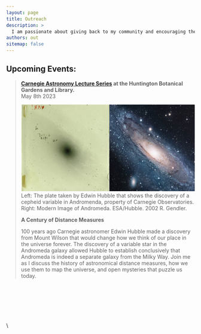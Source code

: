 ```yaml
---
layout: page 
title: Outreach
description: >
  I am passionate about giving back to my community and encouraging the next generation of scientists, as such I am always looking for outreach opportunities, whether that looks like public talks, going into classrooms or organizing community STEM activities. I am patricularly interested in opportunities that can reach a diverse audience as it is a well known issue that the demographics of scientists do not reflect the population of the world.
authors: out
sitemap: false
---
```

## Upcoming Events: 
> **[Carnegie Astronomy Lecture Series](https://obs.carnegiescience.edu/news/huntington_online) at the Huntington Botanical Gardens and Library.** \
> May 8th 2023
>
> ![Huntington Talk](/assets/outreach/HuntingtonImage.jpg)
> Left: The plate taken by Edwin Hubble that shows the discovery of a cepheid variable in Andromenda, property of Carnegie Observatories. Right: Modern Image of Andromeda. ESA/Hubble. 2002 R. Gendler.
>
> **A Century of Distance Measures**
>
> 100 years ago Carnegie astronomer Edwin Hubble made a discovery from Mount Wilson that would change how we think of our place in the universe forever. The discovery of a variable star in the Andromeda galaxy allowed Hubble to establish conclusively that Andromeda is indeed a separate galaxy from the Milky Way. Join me as I discuss the history of astronomical distance measures, how we use them to map the universe, and open mysteries that puzzle us today.
>
>
\
\
\
\
\
\
\

